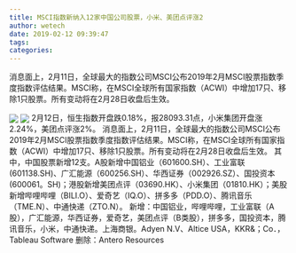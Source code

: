 ```yaml
---
title: MSCI指数新纳入12家中国公司股票，小米、美团点评涨2
author: wetech
date: 2019-02-12 09:39:47
tags: 
categories: 
---
```

消息面上，2月11日，全球最大的指数公司MSCI公布2019年2月MSCI股票指数季度指数评估结果。MSCI称，在MSCI全球所有国家指数（ACWI）中增加17只、移除1只股票。所有变动将在2月28日收盘后生效。
<!-- more -->
<img align="center" border="0" src="https://imgcdn.yicai.com/uppics/images/2019/02/940b6f032fefcc6b92da7df54216ae98.jpg" />
<img align="center" border="0" src="https://imgcdn.yicai.com/uppics/images/2019/02/17735e498971f5840d825b50f8813a17.jpg" />
2月12日，恒生指数开盘跌0.18%，报28093.31点，小米集团开盘涨2.24%，美团点评涨2%。
消息面上，2月11日，全球最大的指数公司MSCI公布2019年2月MSCI股票指数季度指数评估结果。MSCI称，在MSCI全球所有国家指数（ACWI）中增加17只、移除1只股票。所有变动将在2月28日收盘后生效。
其中，中国股票新增12支。A股新增中国铝业（601600.SH）、工业富联(601138.SH)、广汇能源（600256.SH）、华西证券（002926.SZ）、国投资本(600061。SH)；港股新增美团点评（03690.HK）、小米集团（01810.HK）；美股新增哔哩哔哩（BILI.O）、爱奇艺（IQ.O）、拼多多（PDD.O）、腾讯音乐（TME.N）、中通快递（ZTO.N）。
新增：中国铝业，哔哩哔哩，工业富联（A股），广汇能源，华西证券，爱奇艺，美团点评（B类股），拼多多，国投资本，腾讯音乐，小米，中通快递。上海商银。Adyen N.V、Altice USA，KKR&；Co．，Tableau Software
删除：Antero Resources
 
 

